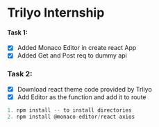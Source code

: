 # Trilyo Internship

#### Task 1: 

- [x] Added Monaco Editor in create react App 
- [x] Added Get and Post req to dummy api 

### Task 2:
- [x] Download react theme code provided by Trliyo
- [x] Add Editor as the function and add it to route

```js
1. npm install -- to install directories
2. npm install @monaco-editor/react axios
```